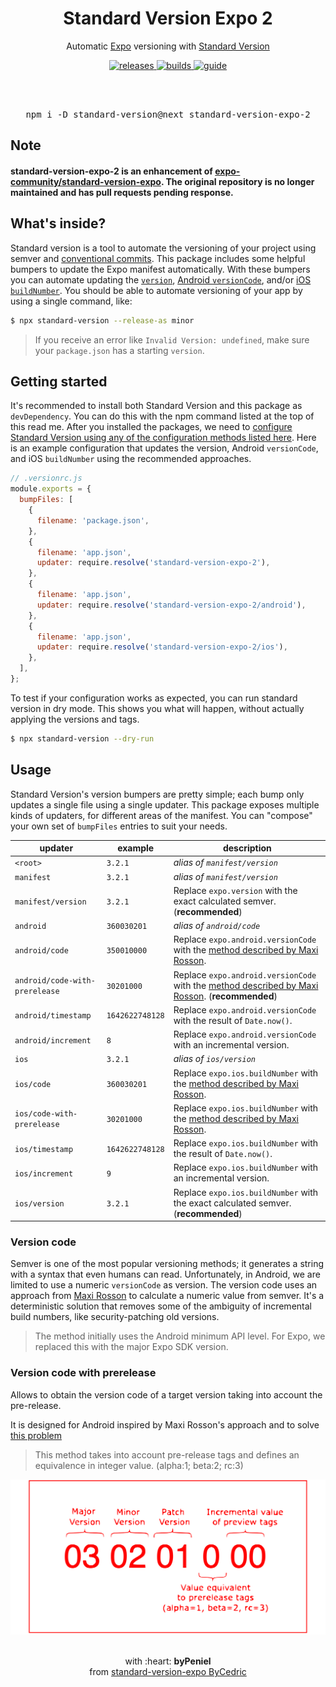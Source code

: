 <div align="center">
  <h1>Standard Version Expo 2</h1>
  <p>Automatic <a href="https://github.com/expo/expo">Expo</a> versioning with <a href="https://github.com/conventional-changelog/standard-version">Standard Version</a></p>
  <p>
    <a href="https://github.com/bilwifi/standard-version-expo/releases">
      <img src="https://img.shields.io/github/release/bilwifi/standard-version-expo/all.svg" alt="releases" />
    </a>
    <a href="https://github.com/bilwifi/standard-version-expo/actions">
      <img src="https://img.shields.io/github/workflow/status/bilwifi/standard-version-expo/CI/master.svg" alt="builds" />
    </a>
    <a href="https://dev.to/bycedric/simplify-expo-releases-with-standard-version-2f4o">
      <img src="https://img.shields.io/badge/guide-dev.to-lightgrey" alt="guide" />
    </a>
  </p>
  <br />
  <br />
  <pre>npm i -D standard-version@next standard-version-expo-2</pre>
</div>

## Note

#### standard-version-expo-2 is an enhancement of [expo-community/standard-version-expo](https://github.com/expo-community/standard-version-expo). The original repository is no longer maintained and has pull requests pending response.

## What's inside?

Standard version is a tool to automate the versioning of your project using semver and [conventional commits][link-conventional].
This package includes some helpful bumpers to update the Expo manifest automatically.
With these bumpers you can automate updating the [`version`][link-expo-version], [Android `versionCode`][link-expo-android], and/or [iOS `buildNumber`][link-expo-ios].
You should be able to automate versioning of your app by using a single command, like:

```bash
$ npx standard-version --release-as minor
```

> If you receive an error like `Invalid Version: undefined`, make sure your `package.json` has a starting `version`.

## Getting started

It's recommended to install both Standard Version and this package as `devDependency`.
You can do this with the npm command listed at the top of this read me.
After you installed the packages, we need to [configure Standard Version using any of the configuration methods listed here][link-standard-version].
Here is an example configuration that updates the version, Android `versionCode`, and iOS `buildNumber` using the recommended approaches.

```js
// .versionrc.js
module.exports = {
  bumpFiles: [
    {
      filename: 'package.json',
    },
    {
      filename: 'app.json',
      updater: require.resolve('standard-version-expo-2'),
    },
    {
      filename: 'app.json',
      updater: require.resolve('standard-version-expo-2/android'),
    },
    {
      filename: 'app.json',
      updater: require.resolve('standard-version-expo-2/ios'),
    },
  ],
};
```

To test if your configuration works as expected, you can run standard version in dry mode.
This shows you what will happen, without actually applying the versions and tags.

```bash
$ npx standard-version --dry-run
```

## Usage

Standard Version's version bumpers are pretty simple; each bump only updates a single file using a single updater.
This package exposes multiple kinds of updaters, for different areas of the manifest.
You can "compose" your own set of `bumpFiles` entries to suit your needs.

| updater                        | example     | description                                                                                                         |
| ------------------------------ | ----------- | ------------------------------------------------------------------------------------------------------------------- |
| `<root>`                       | `3.2.1`     | _alias of `manifest/version`_                                                                                       |
| `manifest`                     | `3.2.1`     | _alias of `manifest/version`_                                                                                       |
| `manifest/version`             | `3.2.1`     | Replace `expo.version` with the exact calculated semver. (**recommended**)                                          |
| `android`                      | `360030201` | _alias of `android/code`_                                                                                           |
| `android/code`                 | `350010000` | Replace `expo.android.versionCode` with the [method described by Maxi Rosson][link-version-code].                   |
| `android/code-with-prerelease` | `30201000`  | Replace `expo.android.versionCode` with the [method described by Maxi Rosson][link-version-code]. (**recommended**) || `android/timestamp` | `1642622748128` | Replace `expo.android.versionCode` with the result of `Date.now()`.                                                 |
| `android/timestamp` | `1642622748128` | Replace `expo.android.versionCode` with the result of `Date.now()`.                                                 |
| `android/increment`            | `8`         | Replace `expo.android.versionCode` with an incremental version.                                                     |
| `ios`                          | `3.2.1`     | _alias of `ios/version`_                                                                                            |
| `ios/code`                     | `360030201` | Replace `expo.ios.buildNumber` with the [method described by Maxi Rosson][link-version-code].                       |
| `ios/code-with-prerelease`     | `30201000`  | Replace `expo.ios.buildNumber` with the [method described by Maxi Rosson][link-version-code].                       |
| `ios/timestamp`     | `1642622748128` | Replace `expo.ios.buildNumber` with the result of `Date.now()`.                                                     |
| `ios/increment`                | `9`         | Replace `expo.ios.buildNumber` with an incremental version.                                                         |
| `ios/version`                  | `3.2.1`     | Replace `expo.ios.buildNumber` with the exact calculated semver. (**recommended**)                                  |

### Version code

Semver is one of the most popular versioning methods; it generates a string with a syntax that even humans can read.
Unfortunately, in Android, we are limited to use a numeric `versionCode` as version.
The version code uses an approach from [Maxi Rosson][link-version-code] to calculate a numeric value from semver.
It's a deterministic solution that removes some of the ambiguity of incremental build numbers, like security-patching old versions.

> The method initially uses the Android minimum API level. For Expo, we replaced this with the major Expo SDK version.

### Version code with prerelease

Allows to obtain the version code of a target version taking into account the pre-release.

It is designed for Android inspired by Maxi Rosson's approach and to solve [this problem](https://github.com/bilwifi/standard-version-expo/issues/21)

> This method takes into account pre-release tags and defines an equivalence in integer value. (alpha:1; beta:2; rc:3)

![img-version-code-with-prerelease](./assets/img/version-code-with-prerelease.svg)

<!-- <div align="center">
<img src="./assets/img/version-code-with-prerelease.svg">
</div> -->

<div align="center">
  <br />
  with :heart: <strong>byPeniel</strong>
  <br />
  from <a href="https://github.com/bilwifi/standard-version-expo" target="_blank">standard-version-expo ByCedric</a>
</div>

[link-conventional]: https://www.conventionalcommits.org/en/v1.0.0/
[link-expo-android]: https://docs.expo.io/versions/latest/workflow/configuration#android
[link-expo-ios]: https://docs.expo.io/versions/latest/workflow/configuration#ios
[link-expo-version]: https://docs.expo.io/versions/latest/workflow/configuration#version
[link-standard-version]: https://github.com/conventional-changelog/standard-version#configuration
[link-version-code]: https://medium.com/@maxirosson/versioning-android-apps-d6ec171cfd82
[link-version-code-with-prerelease]: #version-code-with-prerelease

